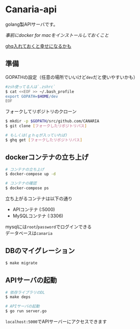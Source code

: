 # Canaria-api

golang製APIサーバです。

*事前にdocker for macをインストールしておくこと*

[ghq入れておくと幸せになるかも](http://suzumi.hatenablog.com/entry/2016/10/27/130338)

## 準備

GOPATHの設定（任意の場所でいいけど`dev`だと使いやすいかも）
```sh
#zsh使ってる人は`.zshrc`
$ cat <<EOF >> ~/.bash_profile
export GOPATH=$HOME/dev
EOF
```

フォークしてリポジトリのクローン

```sh
$ mkdir -p $GOPATH/src/github.com/CANARIA
$ git clone [フォークしたリポジトリパス]

# もしくは(ｇｈｑが入っていれば)
$ ghq get [フォークしたリポジトリパス]
```

## dockerコンテナの立ち上げ

```sh
# コンテナの立ち上げ
$ docker-compose up -d

# コンテナの確認
$ docker-compose ps
```

立ち上がるコンテナは以下の通り
- APIコンテナ (:5000)
- MySQLコンテナ (:3306)

mysqlには`root`/`password`でログインできる<br>
データベースは`canaria`

## DBのマイグレーション
```sh
$ make migrate
```

## APIサーバの起動

```sh
# 依存ライブラリのDL
$ make deps

# APIサーバの起動
$ go run server.go
```

`localhost:5000`でAPIサーバーにアクセスできます

